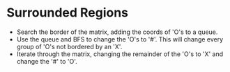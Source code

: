 # Surrounded Regions

- Search the border of the matrix, adding the coords of 'O's to a queue.
- Use the queue and BFS to change the 'O's to '#'. This will change every group of 'O's not bordered by an 'X'.
- Iterate through the matrix, changing the remainder of the 'O's to 'X' and change the '#' to 'O'.
